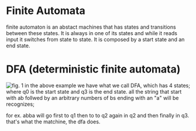 # Finite Automata
finite automaton is an abstact machines that has states and transitions between these states. It is always in one of its states and while it reads input it switches from state to state. It is composed by a start state and an end state.

# DFA (deterministic finite automata)
![fig. 1](https://deniskyashif.com/images/posts/2019-02-20-regex/dfa.png)
in the above example we have what we call DFA, which has 4 states; where q0 is the start state and q3 is the end state.
all the string that start with ab follwed by an arbitrary numbers of bs ending with an "a" will be recognizes;

for ex. abba will go first to q1 then to to q2 again in q2 and then finally in q3. that's what the matchine, the dfa does.


